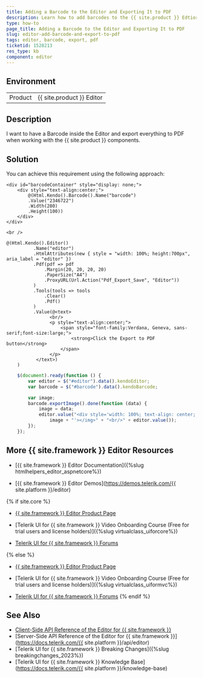 ```yaml
---
title: Adding a Barcode to the Editor and Exporting It to PDF
description: Learn how to add barcodes to the {{ site.product }} Edtior and then export them to PDF by following the steps in the Knowledge Base section of the {{ site.product }} components.
type: how-to
page_title: Adding a Barcode to the Editor and Exporting It to PDF
slug: editor-add-barcode-and-export-to-pdf
tags: editor, barcode, export, pdf
ticketid: 1528213
res_type: kb
component: editor
---
```


## Environment

<table>
 <tr>
  <td>Product</td>
  <td>{{ site.product }} Editor</td>
 </tr>
</table>

## Description

I want to have a Barcode inside the Editor and export everything to PDF when working with the {{ site.product }} components.

## Solution

You can achieve this requirement using the following approach:


```Index.cshtml
<div id="barcodeContainer" style="display: none;">
    <div style="text-align:center;">
        @(Html.Kendo().Barcode().Name("barcode")
        .Value("2346722")
        .Width(280)
        .Height(100))
    </div>
</div>

<br />

@(Html.Kendo().Editor()
          .Name("editor")
          .HtmlAttributes(new { style = "width: 100%; height:700px", aria_label = "editor" })
          .Pdf(pdf => pdf
              .Margin(20, 20, 20, 20)
              .PaperSize("A4")
              .ProxyURL(Url.Action("Pdf_Export_Save", "Editor"))
          )
          .Tools(tools => tools
              .Clear()
              .Pdf()
          )
          .Value(@<text>
                <br/>
                <p style="text-align:center;">
                    <span style="font-family:Verdana, Geneva, sans-serif;font-size:large;">
                        <strong>Click the Export to PDF button</strong>
                    </span>
                </p>
           </text>)
    )
```
```script.js
    $(document).ready(function () {
        var editor = $("#editor").data().kendoEditor;
        var barcode = $("#barcode").data().kendoBarcode;

        var image;
        barcode.exportImage().done(function (data) {
            image = data;
            editor.value("<div style='width: 100%; text-align: center;'><img src='" +
                image + "'></img>" + "<br/>" + editor.value());
        });
    });
```

## More {{ site.framework }} Editor Resources

* [{{ site.framework }} Editor Documentation]({%slug htmlhelpers_editor_aspnetcore%})

* [{{ site.framework }} Editor Demos](https://demos.telerik.com/{{ site.platform }}/editor)

{% if site.core %}
* [{{ site.framework }} Editor Product Page](https://www.telerik.com/aspnet-core-ui/editor)

* [Telerik UI for {{ site.framework }} Video Onboarding Course (Free for trial users and license holders)]({%slug virtualclass_uiforcore%})

* [Telerik UI for {{ site.framework }} Forums](https://www.telerik.com/forums/aspnet-core-ui)

{% else %}
* [{{ site.framework }} Editor Product Page](https://www.telerik.com/aspnet-mvc/editor)

* [Telerik UI for {{ site.framework }} Video Onboarding Course (Free for trial users and license holders)]({%slug virtualclass_uiformvc%})

* [Telerik UI for {{ site.framework }} Forums](https://www.telerik.com/forums/aspnet-mvc)
{% endif %}

## See Also

* [Client-Side API Reference of the Editor for {{ site.framework }}](https://docs.telerik.com/kendo-ui/api/javascript/ui/editor)
* [Server-Side API Reference of the Editor for {{ site.framework }}](https://docs.telerik.com/{{ site.platform }}/api/editor)
* [Telerik UI for {{ site.framework }} Breaking Changes]({%slug breakingchanges_2023%})
* [Telerik UI for {{ site.framework }} Knowledge Base](https://docs.telerik.com/{{ site.platform }}/knowledge-base)

